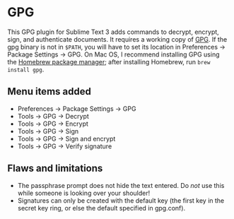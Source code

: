 GPG
===

This GPG plugin for Sublime Text 3 adds commands to decrypt, encrypt, sign, and authenticate documents. It requires a working copy of [GPG](http://www.gnupg.org/). If the gpg binary is not in `$PATH`, you will have to set its location in Preferences → Package Settings → GPG. On Mac OS, I recommend installing GPG using the [Homebrew package manager](http://brew.sh/); after installing Homebrew, run `brew install gpg`.

Menu items added
----------------

- Preferences → Package Settings → GPG
- Tools → GPG → Decrypt  
- Tools → GPG → Encrypt  
- Tools → GPG → Sign  
- Tools → GPG → Sign and encrypt  
- Tools → GPG → Verify signature

Flaws and limitations
---------------------

- The passphrase prompt does not hide the text entered. Do *not* use this while someone is looking over your shoulder!
- Signatures can only be created with the default key (the first key in the secret key ring, or else the default specified in gpg.conf).
